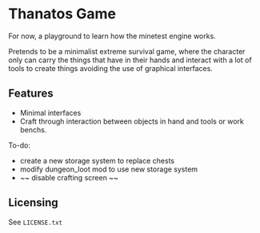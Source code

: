 # Thanatos Game

For now, a playground to learn how the minetest engine works.

Pretends to be a minimalist extreme survival game, where the character only 
can carry the things that have in their hands and interact with a lot of tools 
to create things avoiding the use of graphical interfaces.

## Features

- Minimal interfaces
- Craft through interaction between objects in hand and tools or work benchs.

To-do:
- create a new storage system to replace chests
- modify dungeon_loot mod to use new storage system
- ~~ disable crafting screen ~~

## Licensing

See `LICENSE.txt`
